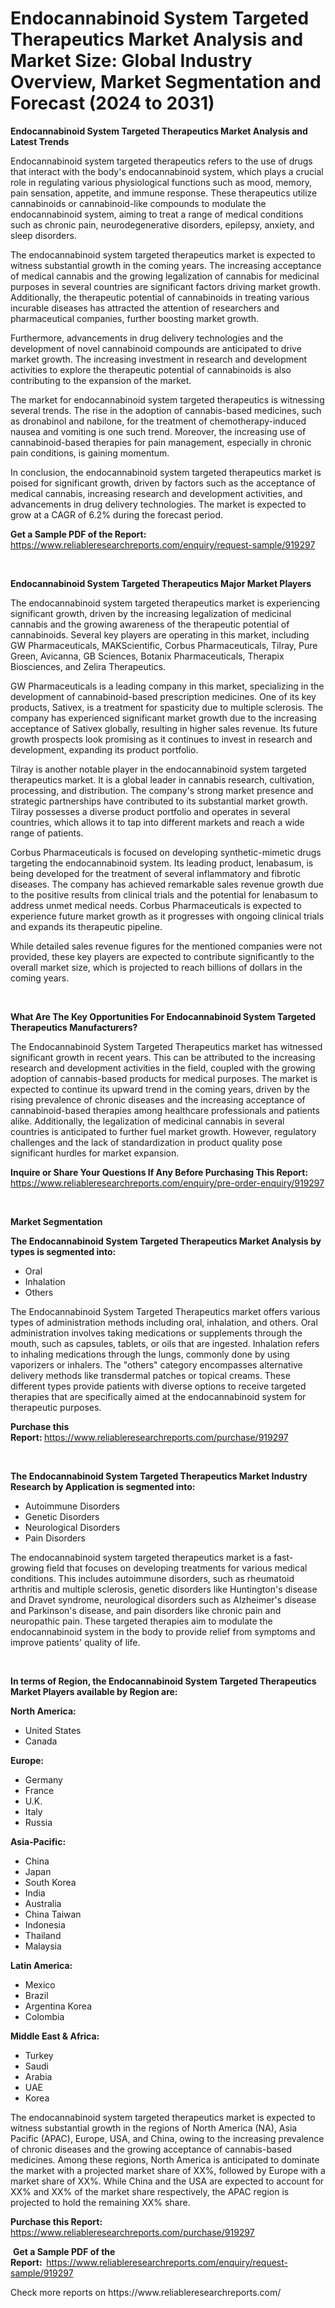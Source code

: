 <p><h1>Endocannabinoid System Targeted Therapeutics Market Analysis and Market Size: Global Industry Overview, Market Segmentation and Forecast (2024 to 2031)</h1></p><p><strong>Endocannabinoid System Targeted Therapeutics Market Analysis and Latest Trends</strong></p>
<p><p>Endocannabinoid system targeted therapeutics refers to the use of drugs that interact with the body's endocannabinoid system, which plays a crucial role in regulating various physiological functions such as mood, memory, pain sensation, appetite, and immune response. These therapeutics utilize cannabinoids or cannabinoid-like compounds to modulate the endocannabinoid system, aiming to treat a range of medical conditions such as chronic pain, neurodegenerative disorders, epilepsy, anxiety, and sleep disorders.</p><p>The endocannabinoid system targeted therapeutics market is expected to witness substantial growth in the coming years. The increasing acceptance of medical cannabis and the growing legalization of cannabis for medicinal purposes in several countries are significant factors driving market growth. Additionally, the therapeutic potential of cannabinoids in treating various incurable diseases has attracted the attention of researchers and pharmaceutical companies, further boosting market growth.</p><p>Furthermore, advancements in drug delivery technologies and the development of novel cannabinoid compounds are anticipated to drive market growth. The increasing investment in research and development activities to explore the therapeutic potential of cannabinoids is also contributing to the expansion of the market.</p><p>The market for endocannabinoid system targeted therapeutics is witnessing several trends. The rise in the adoption of cannabis-based medicines, such as dronabinol and nabilone, for the treatment of chemotherapy-induced nausea and vomiting is one such trend. Moreover, the increasing use of cannabinoid-based therapies for pain management, especially in chronic pain conditions, is gaining momentum.</p><p>In conclusion, the endocannabinoid system targeted therapeutics market is poised for significant growth, driven by factors such as the acceptance of medical cannabis, increasing research and development activities, and advancements in drug delivery technologies. The market is expected to grow at a CAGR of 6.2% during the forecast period.</p></p>
<p><strong>Get a Sample PDF of the Report:&nbsp;</strong> <a href="https://www.reliableresearchreports.com/enquiry/request-sample/919297">https://www.reliableresearchreports.com/enquiry/request-sample/919297</a></p>
<p>&nbsp;</p>
<p><strong>Endocannabinoid System Targeted Therapeutics Major Market Players</strong></p>
<p><p>The endocannabinoid system targeted therapeutics market is experiencing significant growth, driven by the increasing legalization of medicinal cannabis and the growing awareness of the therapeutic potential of cannabinoids. Several key players are operating in this market, including GW Pharmaceuticals, MAKScientific, Corbus Pharmaceuticals, Tilray, Pure Green, Avicanna, GB Sciences, Botanix Pharmaceuticals, Therapix Biosciences, and Zelira Therapeutics.</p><p>GW Pharmaceuticals is a leading company in this market, specializing in the development of cannabinoid-based prescription medicines. One of its key products, Sativex, is a treatment for spasticity due to multiple sclerosis. The company has experienced significant market growth due to the increasing acceptance of Sativex globally, resulting in higher sales revenue. Its future growth prospects look promising as it continues to invest in research and development, expanding its product portfolio.</p><p>Tilray is another notable player in the endocannabinoid system targeted therapeutics market. It is a global leader in cannabis research, cultivation, processing, and distribution. The company's strong market presence and strategic partnerships have contributed to its substantial market growth. Tilray possesses a diverse product portfolio and operates in several countries, which allows it to tap into different markets and reach a wide range of patients.</p><p>Corbus Pharmaceuticals is focused on developing synthetic-mimetic drugs targeting the endocannabinoid system. Its leading product, lenabasum, is being developed for the treatment of several inflammatory and fibrotic diseases. The company has achieved remarkable sales revenue growth due to the positive results from clinical trials and the potential for lenabasum to address unmet medical needs. Corbus Pharmaceuticals is expected to experience future market growth as it progresses with ongoing clinical trials and expands its therapeutic pipeline.</p><p>While detailed sales revenue figures for the mentioned companies were not provided, these key players are expected to contribute significantly to the overall market size, which is projected to reach billions of dollars in the coming years.</p></p>
<p>&nbsp;</p>
<p><strong>What Are The Key Opportunities For Endocannabinoid System Targeted Therapeutics Manufacturers?</strong></p>
<p><p>The Endocannabinoid System Targeted Therapeutics market has witnessed significant growth in recent years. This can be attributed to the increasing research and development activities in the field, coupled with the growing adoption of cannabis-based products for medical purposes. The market is expected to continue its upward trend in the coming years, driven by the rising prevalence of chronic diseases and the increasing acceptance of cannabinoid-based therapies among healthcare professionals and patients alike. Additionally, the legalization of medicinal cannabis in several countries is anticipated to further fuel market growth. However, regulatory challenges and the lack of standardization in product quality pose significant hurdles for market expansion.</p></p>
<p><strong>Inquire or Share Your Questions If Any Before Purchasing This Report:</strong> <a href="https://www.reliableresearchreports.com/enquiry/pre-order-enquiry/919297">https://www.reliableresearchreports.com/enquiry/pre-order-enquiry/919297</a></p>
<p>&nbsp;</p>
<p><strong>Market Segmentation</strong></p>
<p><strong>The Endocannabinoid System Targeted Therapeutics Market Analysis by types is segmented into:</strong></p>
<p><ul><li>Oral</li><li>Inhalation</li><li>Others</li></ul></p>
<p><p>The Endocannabinoid System Targeted Therapeutics market offers various types of administration methods including oral, inhalation, and others. Oral administration involves taking medications or supplements through the mouth, such as capsules, tablets, or oils that are ingested. Inhalation refers to inhaling medications through the lungs, commonly done by using vaporizers or inhalers. The "others" category encompasses alternative delivery methods like transdermal patches or topical creams. These different types provide patients with diverse options to receive targeted therapies that are specifically aimed at the endocannabinoid system for therapeutic purposes.</p></p>
<p><strong>Purchase this Report:&nbsp;</strong><a href="https://www.reliableresearchreports.com/purchase/919297">https://www.reliableresearchreports.com/purchase/919297</a></p>
<p>&nbsp;</p>
<p><strong>The Endocannabinoid System Targeted Therapeutics Market Industry Research by Application is segmented into:</strong></p>
<p><ul><li>Autoimmune Disorders</li><li>Genetic Disorders</li><li>Neurological Disorders</li><li>Pain Disorders</li></ul></p>
<p><p>The endocannabinoid system targeted therapeutics market is a fast-growing field that focuses on developing treatments for various medical conditions. This includes autoimmune disorders, such as rheumatoid arthritis and multiple sclerosis, genetic disorders like Huntington's disease and Dravet syndrome, neurological disorders such as Alzheimer's disease and Parkinson's disease, and pain disorders like chronic pain and neuropathic pain. These targeted therapies aim to modulate the endocannabinoid system in the body to provide relief from symptoms and improve patients' quality of life.</p></p>
<p>&nbsp;</p>
<p><strong>In terms of Region, the Endocannabinoid System Targeted Therapeutics Market Players available by Region are:</strong></p>
<p>
    <p> <strong> North America: </strong>
        <ul>
            <li>United States</li>
            <li>Canada</li>
        </ul>
        </p> 
    <p> <strong> Europe: </strong>
        <ul>
            <li>Germany</li>
            <li>France</li>
            <li>U.K.</li>
            <li>Italy</li>
            <li>Russia</li>
        </ul>
        </p> 
    <p> <strong> Asia-Pacific: </strong>
        <ul>
            <li>China</li>
            <li>Japan</li>
            <li>South Korea</li>
            <li>India</li>
            <li>Australia</li>
            <li>China Taiwan</li>
            <li>Indonesia</li>
            <li>Thailand</li>
            <li>Malaysia</li>
        </ul>
        </p> 
    <p> <strong> Latin America: </strong>
        <ul>
            <li>Mexico</li>
            <li>Brazil</li>
            <li>Argentina Korea</li>
            <li>Colombia</li>
        </ul>
        </p> 
    <p> <strong> Middle East & Africa: </strong>
        <ul>
            <li>Turkey</li>
            <li>Saudi</li>
            <li>Arabia</li>
            <li>UAE</li>
            <li>Korea</li>
        </ul>
    </p>
    </p>
<p><p>The endocannabinoid system targeted therapeutics market is expected to witness substantial growth in the regions of North America (NA), Asia Pacific (APAC), Europe, USA, and China, owing to the increasing prevalence of chronic diseases and the growing acceptance of cannabis-based medicines. Among these regions, North America is anticipated to dominate the market with a projected market share of XX%, followed by Europe with a market share of XX%. While China and the USA are expected to account for XX% and XX% of the market share respectively, the APAC region is projected to hold the remaining XX% share.</p></p>
<p><strong>Purchase this Report: </strong><a href="https://www.reliableresearchreports.com/purchase/919297">https://www.reliableresearchreports.com/purchase/919297</a></p>
<p>&nbsp;<strong>Get a Sample PDF of the Report:&nbsp;&nbsp;</strong><a href="https://www.reliableresearchreports.com/enquiry/request-sample/919297">https://www.reliableresearchreports.com/enquiry/request-sample/919297</a></p>
<p><strong></strong></p>
<p>Check more reports on https://www.reliableresearchreports.com/</p>